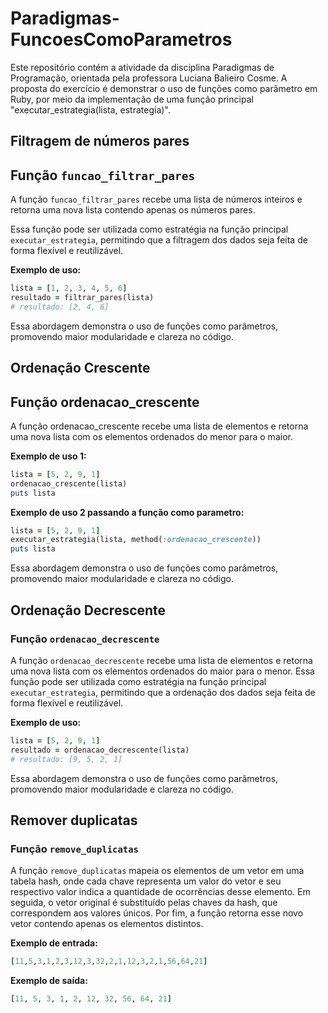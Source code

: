 # Paradigmas-FuncoesComoParametros
Este repositório contém a atividade da disciplina Paradigmas de Programação, orientada pela professora Luciana Balieiro Cosme.  A proposta do exercício é demonstrar o uso de funções como parâmetro em Ruby, por meio da implementação de uma função principal "executar_estrategia(lista, estrategia)".


## Filtragem de números pares

## Função `funcao_filtrar_pares`

A função `funcao_filtrar_pares` recebe uma lista de números inteiros e retorna uma nova lista contendo apenas os números pares.

Essa função pode ser utilizada como estratégia na função principal `executar_estrategia`, permitindo que a filtragem dos dados seja feita de forma flexível e reutilizável.

**Exemplo de uso:**


```ruby
lista = [1, 2, 3, 4, 5, 6]
resultado = filtrar_pares(lista)
# resultado: [2, 4, 6]
```

Essa abordagem demonstra o uso de funções como parâmetros, promovendo maior modularidade e clareza no código.

## Ordenação Crescente

## Função ordenacao_crescente

A função ordenacao_crescente recebe uma lista de elementos e retorna uma nova lista com os elementos ordenados do menor para o maior.

**Exemplo de uso 1:**

```ruby
lista = [5, 2, 9, 1]
ordenacao_crescente(lista)
puts lista
```

**Exemplo de uso 2 passando a função como parametro:**

```ruby
lista = [5, 2, 9, 1]
executar_estrategia(lista, method(:ordenacao_crescente))
puts lista
```

Essa abordagem demonstra o uso de funções como parâmetros, promovendo maior modularidade e clareza no código.

## Ordenação Decrescente

### Função `ordenacao_decrescente`

A função `ordenacao_decrescente` recebe uma lista de elementos e retorna uma nova lista com os elementos ordenados do maior para o menor. Essa função pode ser utilizada como estratégia na função principal `executar_estrategia`, permitindo que a ordenação dos dados seja feita de forma flexível e reutilizável.

**Exemplo de uso:**

```ruby
lista = [5, 2, 9, 1]
resultado = ordenacao_decrescente(lista)
# resultado: [9, 5, 2, 1]
```

Essa abordagem demonstra o uso de funções como parâmetros, promovendo maior modularidade e clareza no código.

## Remover duplicatas

### Função `remove_duplicatas`

A função `remove_duplicatas` mapeia os elementos de um vetor em uma tabela hash, onde cada chave representa um valor do vetor e seu respectivo valor indica a quantidade de ocorrências desse elemento. Em seguida, o vetor original é substituído pelas chaves da hash, que correspondem aos valores únicos. Por fim, a função retorna esse novo vetor contendo apenas os elementos distintos.

**Exemplo de entrada:**
```ruby
[11,5,3,1,2,3,12,3,32,2,1,12,3,2,1,56,64,21]
```
**Exemplo de saída:**
```ruby
[11, 5, 3, 1, 2, 12, 32, 56, 64, 21]
```